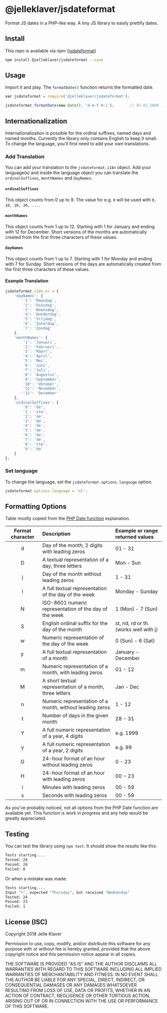 # @jelleklaver/jsdateformat
Format JS dates in a PHP-like way. A tiny JS library to easily prettify dates.

## Install
This repo is available via npm ([jsdateformat](https://www.npmjs.com/package/@jelleklaver/jsdateformat))

```bash
npm install @jelleklaver/jsdateformat --save
```

## Usage
Import it and play. The `formatDate()` function returns the formatted date.
```javascript
var jsdateformat = require('@jelleklaver/jsdateformat');

jsdateformat.formatDate(new Date(), 'd-m-Y H:i');       // 01-01-2000 13:01
```

## Internationalization
Internationalization is possible for the ordinal suffixes, named days and named months. Currently the library only contains English to keep it small. To change the language, you'll first need to add your own translations.

### Add Translation
You can add your translation to the `jsdateformat.i18n` object. Add your language(s) and inside the language object you can translate the `ordinalSuffixes`, `monthNames` and `dayNames`.

#### `ordinalSuffixes`
This object counts from 0 up to 9. The value for e.g. `0` will be used with `0, 10, 20, 30, ...`.

#### `monthNames`
This object counts from 1 up to 12. Starting with 1 for January and ending with 12 for December. Short versions of the months are automatically created from the first three characters of these values.

#### `dayNames`
This object counts from 1 up to 7. Starting with 1 for Monday and ending with 7 for Sunday. Short versions of the days are automatically created from the first three characters of these values.

#### Example Translation

```javascript
jsdateformat.i18n.nl = {
    'dayNames': {
        '1': 'Maandag',
        '2': 'Dinsdag',
        '3': 'Woensdag',
        '4': 'Donderdag',
        '5': 'Vrijdag',
        '6': 'Zaterdag',
        '7': 'Zondag'
    },
    'monthNames': {
        '1': 'Januari',
        '2': 'Februari',
        '3': 'Maart',
        '4': 'April',
        '5': 'Mei',
        '6': 'Juni',
        '7': 'Juli',
        '8': 'Augustus',
        '9': 'September',
        '10': 'Oktober',
        '11': 'November',
        '12': 'December'
    },
    'ordinalSuffixes': {
        '0': 'de',
        '1': 'ste',
        '2': 'de',
        '3': 'de',
        '4': 'de',
        '5': 'de',
        '6': 'de',
        '7': 'de',
        '8': 'ste',
        '9': 'de'
    }
};
```

### Set language
To change the language, set the `jsdateformat.options.langauge` option. 

```javascript
jsdateformat.options.language = 'nl';
```

## Formatting Options
Table mostly copied from the [PHP Date function](http://php.net/manual/en/function.date.php) explanation.

| Format character | Description | Example or range returned values |
|   :---:   | :---        | :---  |
| d | Day of the month, 2 digits with leading zeros | 01 - 31 |
| D | A textual representation of a day, three letters | Mon - Sun |
| j | Day of the month without leading zeros | 1 - 31 |
| l | A full textual representation of the day of the week | Monday - Sunday |
| N | ISO-8601 numeric representation of the day of the week | 1 (Mon) - 7 (Sun) |
| S | English ordinal suffix for the day of the month | st, nd, rd or th. (works well with j) |
| w | Numeric representation of the day of the week | 0 (Sun) - 6 (Sat) |
| F | A full textual representation of a month | January - December |
| m | Numeric representation of a month, with leading zeros | 01 - 12 |
| M | A short textual representation of a month, three letters | Jan - Dec |
| n | Numeric representation of a month, without leading zeros | 1 - 12 |
| t | Number of days in the given month | 28 - 31 |
| Y | A full numeric representation of a year, 4 digits | e.g. 1999 |
| y | A full numeric representation of a year, 2 digits | e.g. 99 |
| G | 24-hour format of an hour without leading zeros | 0 - 23 |
| H | 24-hour format of an hour with leading zeros | 00 - 23 |
| i | Minutes with leading zeros | 00 - 59 |
| s | Seconds with leading zeros | 00 - 59 |

As you've probably noticed, not all options from the PHP Date function are available yet. This function is work in progress and any help would be greatly appreciated.

## Testing
You can test the library using `npm test`. It should show the results like this:
```bash
Tests starting....
Tested: 24
Passed: 24
Failed: 0
```
Or when a mistake was made:
```bash
Tests starting....
Input "l", expected "Thursday", but received "Wednesday"
Tested: 24
Passed: 23
Failed: 1
```

## License (ISC)
Copyright 2018 Jelle Klaver

Permission to use, copy, modify, and/or distribute this software for any purpose with or without fee is hereby granted, provided that the above copyright notice and this permission notice appear in all copies.

THE SOFTWARE IS PROVIDED "AS IS" AND THE AUTHOR DISCLAIMS ALL WARRANTIES WITH REGARD TO THIS SOFTWARE INCLUDING ALL IMPLIED WARRANTIES OF MERCHANTABILITY AND FITNESS. IN NO EVENT SHALL THE AUTHOR BE LIABLE FOR ANY SPECIAL, DIRECT, INDIRECT, OR CONSEQUENTIAL DAMAGES OR ANY DAMAGES WHATSOEVER RESULTING FROM LOSS OF USE, DATA OR PROFITS, WHETHER IN AN ACTION OF CONTRACT, NEGLIGENCE OR OTHER TORTIOUS ACTION, ARISING OUT OF OR IN CONNECTION WITH THE USE OR PERFORMANCE OF THIS SOFTWARE.